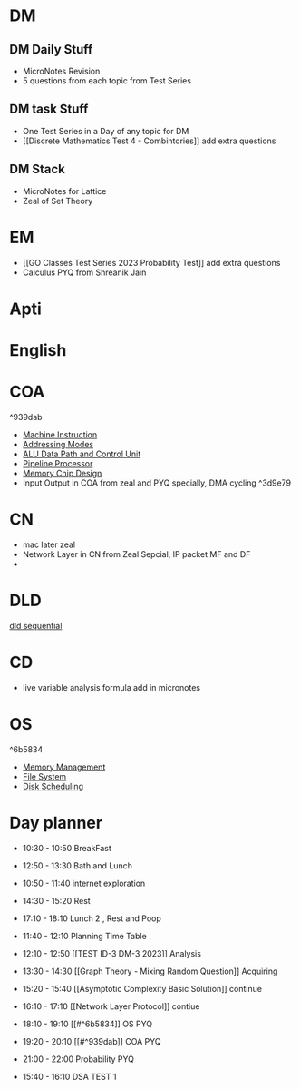 # DM
## DM Daily Stuff
- MicroNotes Revision
- 5 questions from each topic from Test Series
## DM task Stuff
- One Test Series in a Day of any topic for DM
- [[Discrete Mathematics Test 4 - Combintories]] add extra questions
## DM Stack
- MicroNotes for Lattice 
- Zeal of Set Theory
# EM
- [[GO Classes Test Series 2023  Probability  Test]] add extra questions
- Calculus PYQ from Shreanik Jain

# Apti

# English

# COA

^939dab

- [Machine Instruction](https://www.practicepaper.in/gate-cse/machine-instruction)
- [Addressing Modes](https://www.practicepaper.in/gate-cse/addressing-modes)
- [ALU Data Path and Control Unit](https://www.practicepaper.in/gate-cse/alu-data-path-and-control-unit)
- [Pipeline Processor](https://www.practicepaper.in/gate-cse/pipeline-processor)
- [Memory Chip Design](https://www.practicepaper.in/gate-cse/memory-chip-design)
- Input Output in COA from zeal and PYQ specially, DMA cycling
^3d9e79
# CN 
- mac later zeal
- Network Layer in CN from Zeal Sepcial, IP packet MF and DF
- 

# DLD
 [dld sequential ](https://www.youtube.com/watch?v=ziCkP4x7dAE)

# CD
- live variable analysis formula add in micronotes

# OS

^6b5834

- [Memory Management](https://www.practicepaper.in/gate-cse/memory-management)
- [File System](https://practicepaper.in/gate-cse/file-systems)
- [Disk Scheduling](https://www.practicepaper.in/gate-cse/disk-scheduling)

# Day planner
- 10:30 - 10:50 BreakFast
- 12:50 - 13:30 Bath and Lunch
- 10:50 - 11:40 internet exploration
-  14:30 - 15:20 Rest
- 17:10 - 18:10 Lunch 2 , Rest and Poop


- 11:40 - 12:10 Planning Time Table
- 12:10 - 12:50 [[TEST ID-3 DM-3 2023]] Analysis
- 13:30 - 14:30 [[Graph Theory - Mixing Random Question]] Acquiring
- 15:20 - 15:40 [[Asymptotic Complexity Basic Solution]] continue
- 16:10 - 17:10 [[Network Layer Protocol]] contiue

- 18:10 - 19:10 [[#^6b5834]] OS PYQ
- 19:20 - 20:10 [[#^939dab]] COA PYQ
- 21:00 - 22:00 Probability PYQ
- 15:40 - 16:10 DSA TEST 1




